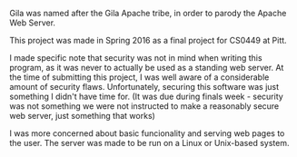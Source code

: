 Gila was named after the Gila Apache tribe, in order to parody the Apache Web Server.

This project was made in Spring 2016 as a final project for CS0449 at Pitt.

I made specific note that security was not in mind when writing this program, as it was never to actually be used as a standing web server. At the time of submitting this project, I was well aware of a considerable amount of security flaws. Unfortunately, securing this software was just something I didn't have time for. (It was due during finals week - security was not something we were not instructed to make a reasonably secure web server, just something that works)

I was more concerned about basic funcionality and serving web pages to the user. The server was made to be run on a Linux or Unix-based system.
